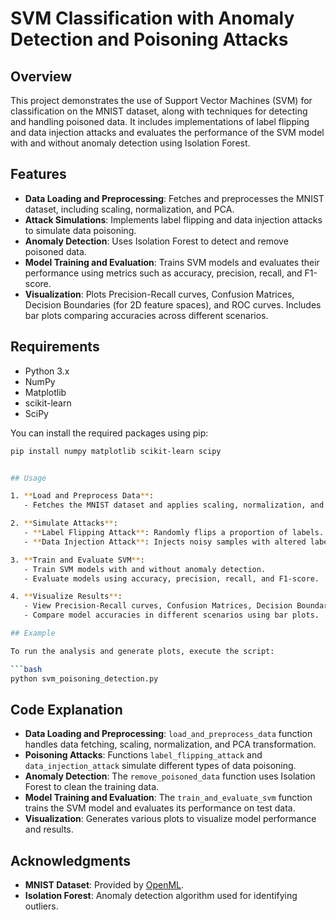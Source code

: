 # SVM Classification with Anomaly Detection and Poisoning Attacks

## Overview

This project demonstrates the use of Support Vector Machines (SVM) for classification on the MNIST dataset, along with techniques for detecting and handling poisoned data. It includes implementations of label flipping and data injection attacks and evaluates the performance of the SVM model with and without anomaly detection using Isolation Forest.

## Features

- **Data Loading and Preprocessing**: Fetches and preprocesses the MNIST dataset, including scaling, normalization, and PCA.
- **Attack Simulations**: Implements label flipping and data injection attacks to simulate data poisoning.
- **Anomaly Detection**: Uses Isolation Forest to detect and remove poisoned data.
- **Model Training and Evaluation**: Trains SVM models and evaluates their performance using metrics such as accuracy, precision, recall, and F1-score.
- **Visualization**: Plots Precision-Recall curves, Confusion Matrices, Decision Boundaries (for 2D feature spaces), and ROC curves. Includes bar plots comparing accuracies across different scenarios.

## Requirements

- Python 3.x
- NumPy
- Matplotlib
- scikit-learn
- SciPy

You can install the required packages using pip:

```bash
pip install numpy matplotlib scikit-learn scipy


## Usage

1. **Load and Preprocess Data**:
   - Fetches the MNIST dataset and applies scaling, normalization, and PCA.

2. **Simulate Attacks**:
   - **Label Flipping Attack**: Randomly flips a proportion of labels.
   - **Data Injection Attack**: Injects noisy samples with altered labels.

3. **Train and Evaluate SVM**:
   - Train SVM models with and without anomaly detection.
   - Evaluate models using accuracy, precision, recall, and F1-score.

4. **Visualize Results**:
   - View Precision-Recall curves, Confusion Matrices, Decision Boundaries (for 2D data), and ROC curves.
   - Compare model accuracies in different scenarios using bar plots.

## Example

To run the analysis and generate plots, execute the script:

```bash
python svm_poisoning_detection.py
```

## Code Explanation

- **Data Loading and Preprocessing**: `load_and_preprocess_data` function handles data fetching, scaling, normalization, and PCA transformation.
- **Poisoning Attacks**: Functions `label_flipping_attack` and `data_injection_attack` simulate different types of data poisoning.
- **Anomaly Detection**: The `remove_poisoned_data` function uses Isolation Forest to clean the training data.
- **Model Training and Evaluation**: The `train_and_evaluate_svm` function trains the SVM model and evaluates its performance on test data.
- **Visualization**: Generates various plots to visualize model performance and results.



## Acknowledgments

- **MNIST Dataset**: Provided by [OpenML](https://www.openml.org/d/554).
- **Isolation Forest**: Anomaly detection algorithm used for identifying outliers.

```
